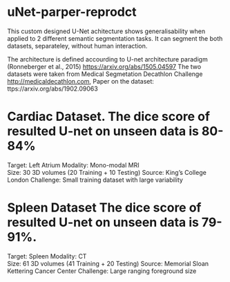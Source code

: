 # uNet-parper-reprodct

This custom designed U-Net achitecture shows generalisability when applied to 2 different semantic segmentation tasks. It can segment the both datasets, separateley, without human interaction. 

The architecture is defined accourding to U-net architecture paradigm (Ronneberger et al., 2015)
https://arxiv.org/abs/1505.04597
The two datasets were taken from Medical Segmetation Decathlon Challenge
http://medicaldecathlon.com, Paper on the dataset: ttps://arxiv.org/abs/1902.09063

# Cardiac Dataset. The dice score of resulted U-net on unseen data is 80-84%

Target: Left Atrium
Modality: Mono-modal MRI  
Size: 30 3D volumes (20 Training + 10 Testing)
Source: King’s College London
Challenge: Small training dataset with large variability

# Spleen Dataset The dice score of resulted U-net on unseen data is 79-91%.

Target: Spleen
Modality: CT  
Size: 61 3D volumes (41 Training + 20 Testing)
Source: Memorial Sloan Kettering Cancer Center
Challenge: Large ranging foreground size
